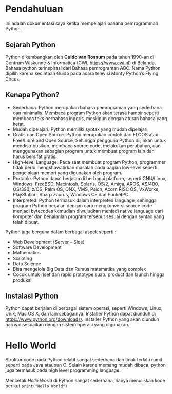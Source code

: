 # Pendahuluan
Ini adalah dokumentasi saya ketika mempelajari bahaha pemrogramman Python.

## Sejarah Python

Python dikembangkan oleh **Guido van Rossum** pada tahun 1990-an di Centrum Wiskunde & Informatica (CWI, https://www.cwi.nl) di Belanda.
Bahasa python terinspirasi dari Bahasa pemrograman ABC.
Nama Python dipilih karena kecintaan Guido pada acara televisi Monty Python’s Flying Circus.

## Kenapa Python?

- Sederhana. Python merupakan bahasa pemrograman yang sederhana dan minimalis. Membaca program Python akan terasa hampir seperti membaca teks berbahasa inggris, meskipun dengan aturan bahasa yang ketat.
- Mudah dipelajari. Python memiliki syntax yang mudah dipelajari
- Gratis dan Open Source. Python merupakan contoh dari FLOOS atau Free/Libré and Open Source, Sehingga pengguna Python diijinkan untuk mendistribusikan, membaca source code, melakukan perubahan, dan menggunakan sebagian program untuk membuat program lain dan harus bersifat gratis. 
- High-level Language. Pada saat membuat program Python, programmer tidak perlu mengkhawatirkan masalah pada bagian low-level seperti pengelolaan memori yang digunakan oleh program.
- Portable. Python dapat berjalan di berbagai platform, seperti GNU/Linux, Windows, FreeBSD, Macintosh, Solaris, OS/2, Amiga, AROS, AS/400, OS/390, z/OS, Palm OS, QNX, VMS, Psion, Acorn RISC OS, VxWorks, PlayStation, Sharp Zaurus, Windows CE dan PocketPC.
- Interpreted. Python termasuk dalam interpreted language, sehingga program Python berjalan dengan cara mengkonversi source code menjadi bytecodes kemudian diwujudkan menjadi native language dari komputer dan berjalanlah program tersebut sesuai dengan syntax yang telah dibuat.

Python juga berguna dalam berbagai aspek seperti :

- Web Development (Server – Side)
- Software Development
- Mathematics
- Scripting
- Data Science
- Bisa mengelola Big Data dan Rumus matematika yang complex
- Cocok untuk riset dan rapid prototype suatu product dan launch hingga produksi

## Instalasi Python

Python dapat berjalan di berbagai sistem operasi, seperti Windows, Linux, Unix, Mac OS X, dan lain sebagainya.
Installer Python dapat diunduh di https://www.python.org/downloads/. 
Installer Python yang akan diunduh harus disesuaikan dengan sistem operasi yang digunakan. 

# Hello World

Struktur code pada Python relatif sangat sederhana dan tidak terlalu rumit seperti pada Java ataupun C. Selain karena memang mudah dibaca, python juga termasuk pada high level programming language. 

Mencetak *Hello World* di Python sangat sederhana, hanya menuliskan kode berikut
`print("Hello World")`